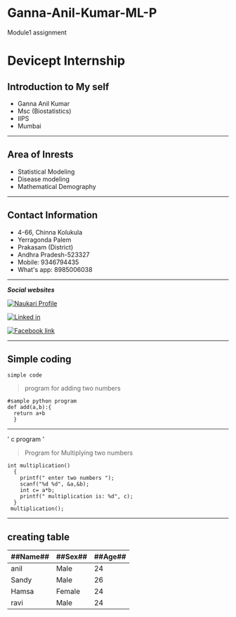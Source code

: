 # Ganna-Anil-Kumar-ML-P
Module1 assignment
# Devicept Internship
<!--Introduction-->

## Introduction to My self ##
- Ganna Anil Kumar
- Msc (Biostatistics)
- IIPS
- Mumbai

---
<!-- area of Intrest-->

## Area of Inrests ##
- Statistical Modeling
- Disease modeling
- Mathematical Demography

---
<!-- Contact Information -->

## Contact Information ##
- 4-66, Chinna Kolukula
- Yerragonda Palem
- Prakasam (District)
- Andhra Pradesh-523327
- Mobile: 9346794435
- What's app: 8985006038

---
<!-- Social Websites -->

***Social websites***

[![Naukari Profile](mnjuser/homepage)](https://www.naukri.com/)

[![Linked in ](in/anil-kumar-ganna/)](https://www.linkedin.com/)

[![Facebook link](photo?fbid=1968549863461037&set=pob.100009181288748)](https://www.facebook.com/)

---
## Simple coding ##
<!--  Simple Programming -->

`simple code`

> program for adding two numbers

```pyth
#sample python program
def add(a,b):{
  return a+b
  }
```
---
' c program '

>Program for Multiplying two numbers

```dev c
int multiplication()
  {
    printf(" enter two numbers ");
    scanf("%d %d", &a,&b);
    int c= a*b;
    printf(" multiplication is: %d", c);
  }
 multiplication();
```
---
## creating table ##

| ##Name##|##Sex##  |##Age##|
|------|------|----|
| anil |Male  |24  |
| Sandy|Male  |26  |
| Hamsa|Female|24  |
| ravi |Male  |24  |
